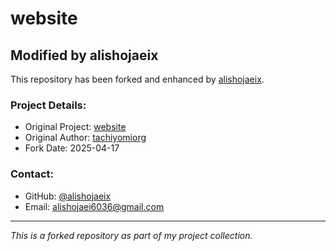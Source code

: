 # website

## Modified by alishojaeix

This repository has been forked and enhanced by [alishojaeix](https://github.com/alishojaeix).

### Project Details:
- Original Project: [website](https://github.com/tachiyomiorg/website)
- Original Author: [tachiyomiorg](https://github.com/tachiyomiorg)
- Fork Date: 2025-04-17

### Contact:
- GitHub: [@alishojaeix](https://github.com/alishojaeix)
- Email: alishojaei6036@gmail.com

---
*This is a forked repository as part of my project collection.*
